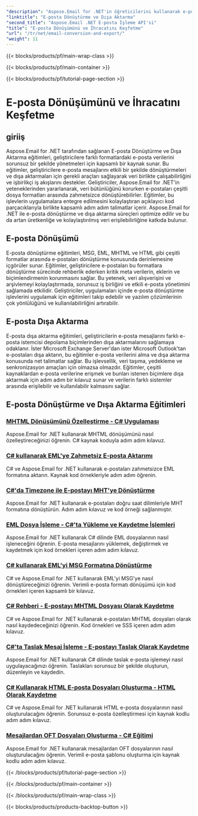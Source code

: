 ```yaml
---
"description": "Aspose.Email for .NET'in öğreticilerini kullanarak e-posta veri yönetiminde ustalaşın. E-postaları dönüştürün, dışa aktarın, bütünlüğü koruyun, ekleri işleyin. Örneklerle yükseltin."
"linktitle": "E-posta Dönüştürme ve Dışa Aktarma"
"second_title": "Aspose.Email .NET E-posta İşleme API'si"
"title": "E-posta Dönüşümünü ve İhracatını Keşfetme"
"url": "/tr/net/email-conversion-and-export/"
"weight": 11
---
```


{{< blocks/products/pf/main-wrap-class >}}

{{< blocks/products/pf/main-container >}}

{{< blocks/products/pf/tutorial-page-section >}}

# E-posta Dönüşümünü ve İhracatını Keşfetme


## giriiş

Aspose.Email for .NET tarafından sağlanan E-posta Dönüştürme ve Dışa Aktarma eğitimleri, geliştiricilere farklı formatlardaki e-posta verilerini sorunsuz bir şekilde yönetmeleri için kapsamlı bir kaynak sunar. Bu eğitimler, geliştiricilere e-posta mesajlarını etkili bir şekilde dönüştürmeleri ve dışa aktarmaları için gerekli araçları sağlayarak veri birlikte çalışabilirliğini ve işbirlikçi iş akışlarını destekler. Geliştiriciler, Aspose.Email for .NET'in yeteneklerinden yararlanarak, veri bütünlüğünü korurken e-postaları çeşitli dosya formatları arasında zahmetsizce dönüştürebilirler. Eğitimler, bu işlevlerin uygulamalara entegre edilmesini kolaylaştıran açıklayıcı kod parçacıklarıyla birlikte kapsamlı adım adım talimatlar içerir. Aspose.Email for .NET ile e-posta dönüştürme ve dışa aktarma süreçleri optimize edilir ve bu da artan üretkenliğe ve kolaylaştırılmış veri erişilebilirliğine katkıda bulunur.

## E-posta Dönüşümü

E-posta dönüştürme eğitimleri, MSG, EML, MHTML ve HTML gibi çeşitli formatlar arasında e-postaları dönüştürme konusunda derinlemesine içgörüler sunar. Eğitimler, geliştiricilere e-postaları bu formatlara dönüştürme sürecinde rehberlik ederken kritik meta verilerin, eklerin ve biçimlendirmenin korunmasını sağlar. Bu yetenek, veri alışverişini ve arşivlemeyi kolaylaştırmada, sorunsuz iş birliğini ve etkili e-posta yönetimini sağlamada etkilidir. Geliştiriciler, uygulamaları içinde e-posta dönüştürme işlevlerini uygulamak için eğitimleri takip edebilir ve yazılım çözümlerinin çok yönlülüğünü ve kullanılabilirliğini artırabilir.

## E-posta Dışa Aktarma

E-posta dışa aktarma eğitimleri, geliştiricilerin e-posta mesajlarını farklı e-posta istemcisi depolama biçimlerinden dışa aktarmalarını sağlamaya odaklanır. İster Microsoft Exchange Server'dan ister Microsoft Outlook'tan e-postaları dışa aktarın, bu eğitimler e-posta verilerini alma ve dışa aktarma konusunda net talimatlar sağlar. Bu işlevsellik, veri taşıma, yedekleme ve senkronizasyon amaçları için olmazsa olmazdır. Eğitimler, çeşitli kaynaklardan e-posta verilerine erişmek ve bunları istenen biçimlere dışa aktarmak için adım adım bir kılavuz sunar ve verilerin farklı sistemler arasında erişilebilir ve kullanılabilir kalmasını sağlar.

## E-posta Dönüştürme ve Dışa Aktarma Eğitimleri
### [MHTML Dönüşümünü Özelleştirme - C# Uygulaması](./customizing-mhtml-conversion-csharp-implementation/)
Aspose.Email for .NET kullanarak MHTML dönüşümünü nasıl özelleştireceğinizi öğrenin. C# kaynak koduyla adım adım kılavuz.
### [C# kullanarak EML'ye Zahmetsiz E-posta Aktarımı](./effortless-email-export-to-eml-using-csharp/)
C# ve Aspose.Email for .NET kullanarak e-postaları zahmetsizce EML formatına aktarın. Kaynak kod örnekleriyle adım adım öğrenin.
### [C#'da Timezone ile E-postayı MHT'ye Dönüştürme](./converting-email-to-mht-with-timezone-in-csharp/)
Aspose.Email for .NET kullanarak e-postaları doğru saat dilimleriyle MHT formatına dönüştürün. Adım adım kılavuz ve kod örneği sağlanmıştır.
### [EML Dosya İşleme - C#'ta Yükleme ve Kaydetme İşlemleri](./eml-file-handling-load-and-save-operations-in-csharp/)
Aspose.Email for .NET kullanarak C# dilinde EML dosyalarının nasıl işleneceğini öğrenin. E-posta mesajlarını yüklemek, değiştirmek ve kaydetmek için kod örnekleri içeren adım adım kılavuz.
### [C# kullanarak EML'yi MSG Formatına Dönüştürme](./converting-eml-to-msg-format-using-csharp/)
C# ve Aspose.Email for .NET kullanarak EML'yi MSG'ye nasıl dönüştüreceğinizi öğrenin. Verimli e-posta formatı dönüşümü için kod örnekleri içeren kapsamlı bir kılavuz.
### [C# Rehberi - E-postayı MHTML Dosyası Olarak Kaydetme](./csharp-guide-saving-email-as-mhtml-file/)
C# ve Aspose.Email for .NET kullanarak e-postaları MHTML dosyaları olarak nasıl kaydedeceğinizi öğrenin. Kod örnekleri ve SSS içeren adım adım kılavuz.
### [C#'ta Taslak Mesaj İşleme - E-postayı Taslak Olarak Kaydetme](./draft-message-handling-in-csharp-saving-email-as-draft/)
Aspose.Email for .NET kullanarak C# dilinde taslak e-posta işlemeyi nasıl uygulayacağınızı öğrenin. Taslakları sorunsuz bir şekilde oluşturun, düzenleyin ve kaydedin.
### [C# Kullanarak HTML E-posta Dosyaları Oluşturma - HTML Olarak Kaydetme](./creating-html-email-files-using-csharp-save-as-html/)
C# ve Aspose.Email for .NET kullanarak HTML e-posta dosyalarının nasıl oluşturulacağını öğrenin. Sorunsuz e-posta özelleştirmesi için kaynak kodlu adım adım kılavuz.
### [Mesajlardan OFT Dosyaları Oluşturma - C# Eğitimi](./generating-oft-files-from-messages-csharp-tutorial/)
Aspose.Email for .NET kullanarak mesajlardan OFT dosyalarının nasıl oluşturulacağını öğrenin. Verimli e-posta şablonu oluşturma için kaynak kodlu adım adım kılavuz.

{{< /blocks/products/pf/tutorial-page-section >}}

{{< /blocks/products/pf/main-container >}}

{{< /blocks/products/pf/main-wrap-class >}}

{{< blocks/products/products-backtop-button >}}